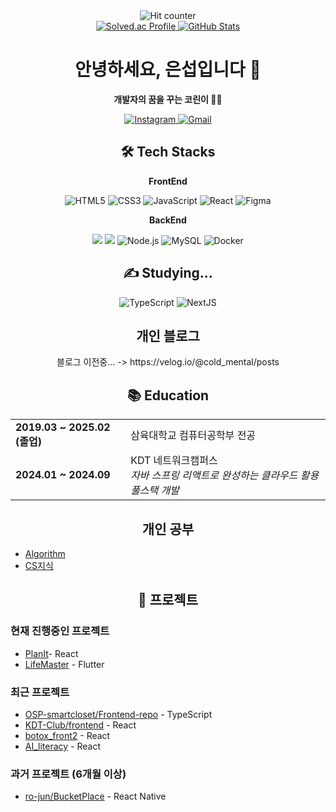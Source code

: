 <div align="center">
  <img src="https://hits.seeyoufarm.com/api/count/incr/badge.svg?url=https%3A%2F%2Fgithub.com%2Feunseopi&count_bg=%2379C83D&title_bg=%23555555&icon=github.svg&icon_color=%23E7E7E7&title=hits&edge_flat=false" alt="Hit counter"/>
</div>
<div align="center">                
  <a href="https://solved.ac/mastser1">
    <img src="http://mazassumnida.wtf/api/generate_badge?boj=mastser1" alt="Solved.ac Profile"/>
    <img src="https://github-readme-stats.vercel.app/api?username=eunseopi&show_icons=true&theme=radical" alt="GitHub Stats"/>
  </a>
</div>

<h1 align="center">안녕하세요, 은섭입니다 👋</h1>

<p align="center">
  <strong>개발자의 꿈을 꾸는 코린이 🧑‍💻</strong><br>
</p>

<p align="center">
  <a href="https://www.instagram.com/_xunxeo6/">
    <img src="https://img.shields.io/badge/Instagram-E4405F?style=for-the-badge&logo=Instagram&logoColor=white" alt="Instagram"/>
  </a>
  <a href="mailto:asxzqw12@gmail.com">
    <img src="https://img.shields.io/badge/Gmail-D14836?style=for-the-badge&logo=gmail&logoColor=white" alt="Gmail"/>
  </a>
</p>

<h2 align="center">🛠 Tech Stacks</h2>

<div align="center">
  <p align="center">
    <p align="center"><strong>FrontEnd</strong><p>
    <img src="https://img.shields.io/badge/-HTML5-E34F26?style=for-the-badge&logo=html5&logoColor=white" alt="HTML5"/>
    <img src="https://img.shields.io/badge/-CSS3-1572B6?style=for-the-badge&logo=css3" alt="CSS3"/>
    <img src="https://img.shields.io/badge/-JavaScript-F7DF1E?style=for-the-badge&logo=javascript&logoColor=black" alt="JavaScript"/>
    <img src="https://img.shields.io/badge/-React-61DAFB?style=for-the-badge&logo=react&logoColor=black" alt="React"/>
    <img src="https://img.shields.io/badge/-Figma-F24E1E?style=for-the-badge&logo=figma&logoColor=white" alt="Figma"/>
  </p>
  <p align="center">
      <p align="center"><strong>BackEnd</strong><p>
      <img src="https://img.shields.io/badge/Spring-6DB33F?style=for-the-badge&logo=spring&logoColor=white"/>
      <img src="https://img.shields.io/badge/SpringBoot-6DB33F?style=for-the-badge&logo=springboot&logoColor=white"/>
      <img src="https://img.shields.io/badge/-Node.js-339933?style=for-the-badge&logo=node.js&logoColor=white" alt="Node.js"/>
      <img src="https://img.shields.io/badge/-MySQL-4479A1?style=for-the-badge&logo=mysql&logoColor=white" alt="MySQL"/>
      <img src="https://img.shields.io/badge/-Docker-2496ED?style=for-the-badge&logo=docker&logoColor=white" alt="Docker"/>
  </p>
</div>

<h2 align="center">✍️ Studying...</h2>

<p align="center">
  <img src="https://img.shields.io/badge/-TypeScript-3178C6?style=for-the-badge&logo=typescript&logoColor=white" alt="TypeScript"/>
  <img src="https://img.shields.io/badge/-NextJs-000000?style=for-the-badge&logo=nextjs&logoColor=white" alt="NextJS"/>
  
</p>
<h2 align="center">개인 블로그</h2>
<p align="center">
  블로그 이전중... -> https://velog.io/@cold_mental/posts
</p>
  
<h2 align="center">📚 Education</h2>

<div align="center">
  <table>
    <tr>
      <td><strong>2019.03 ~ 2025.02 (졸업)</strong></td>
      <td>삼육대학교 컴퓨터공학부 전공</td>
    </tr>
    <tr>
      <td><strong>2024.01 ~ 2024.09</strong></td>
      <td>KDT 네트워크캠퍼스<br><em>자바 스프링 리액트로 완성하는 클라우드 활용 풀스택 개발</em></td>
    </tr>
  </table>
</div>

<h2 align="center">개인 공부</h2>

- [Algorithm](https://github.com/eunseopi/codingTest_practice)
- [CS지식](https://github.com/eunseopi/FE_CS)

<h2 align="center">🚀 프로젝트</h2>

<h3>현재 진행중인 프로젝트</h3>

- [PlanIt](https://github.com/PlanItproject/FrontEnd)- React
- [LifeMaster](https://github.com/orgs/Seeds-kr/teams/lifemaster/repositories) - Flutter

<h3>최근 프로젝트</h3>

- [OSP-smartcloset/Frontend-repo](https://github.com/OSP-smartcloset/Frontend-repo) - TypeScript
- [KDT-Club/frontend](https://github.com/KDT-Club/frontend) - React
- [botox_front2](https://github.com/eunseopi/botox_front2) - React
- [AI_literacy](https://github.com/eunseopi/AI_literacy) - React

<h3>과거 프로젝트 (6개월 이상)</h3>

- [ro-jun/BucketPlace](https://github.com/ro-jun/BucketPlace) - React Native
